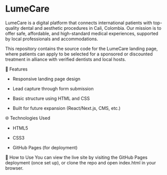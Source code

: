 # LumeCare
LumeCare is a digital platform that connects international patients with top-quality dental and aesthetic procedures in Cali, Colombia. Our mission is to offer safe, affordable, and high-standard medical experiences, supported by local professionals and accommodations.

This repository contains the source code for the LumeCare landing page, where patients can apply to be selected for a sponsored or discounted treatment in alliance with verified dentists and local hosts.

🧩 Features
- Responsive landing page design

- Lead capture through form submission

- Basic structure using HTML and CSS

- Built for future expansion (React/Next.js, CMS, etc.)

🌐 Technologies Used
- HTML5

- CSS3

- GitHub Pages (for deployment)

🚀 How to Use
You can view the live site by visiting the GitHub Pages deployment (once set up), or clone the repo and open index.html in your browser.
